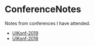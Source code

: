 # ConferenceNotes

Notes from conferences I have attended.

- [UIKonf-2019](UIKonf-2019.md)
- [UIKonf-2018](UIKonf-2018.md)
